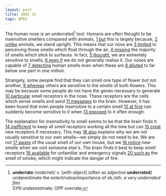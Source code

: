 ```yaml
---
layout: post
title: 2005 S1
tags: NPEE
---
```


The human nose is an underrated[^1] tool. Humans are often thought to be insensitive smellers compared with animals, <u>1 but</u> this is largely because, <u>2 unlike</u> animals, we stand upright. This means that our nose are <u>3 limited</u> to perceiving those smells which float through the air, <u>4 missing</u> the majority of smells which stick to surfaces. In fact, <u>5 thought</u>, we are extremely sensitive to smells, <u>6 even if</u> we do not generally realise it. Our noses are capable of <u>7 detecting</u> human smells even when these are <u>8 diluted</u> to far below one part in one million.

[^1]: **underrate** /ʌndəˈreɪt/ v. [*with object*] (often as adjective **underrated**) <br> underestimate the extent/value/importance of sb./sth: *a very underrated film* <br> SYN underestimate; OPP overrate; 

Strangely, some people find that they can smell one type of flower but not another, <u>9 whereas</u> others are sensitive to the smells of both flowers. This may be because some people do not have the genes necessary to generate <u>10 particular</u> smell receptors in the nose. These receptors are the cells which sense smells and send <u>11 messages</u> to the brain. However, it has been found that even people insensitive to a certain smell <u>12 at first</u> can suddenly become sensitive to it when <u>13 exposed</u> to it often enough.

The explanation for insensitivity to smell seems to be that the brain finds it <u>14 inefficient</u> to keep all smell receptors working all the time but can <u>15 creat</u> new receptors if necessary. This may <u>16 also</u> explains why we are not usually sensitive to our own smells—we simply do not need to be. We are not <u>17 aware</u> of the usual smell of our own house, but we <u>18 notice</u> new smells when we visit someone else's. The brain finds it best to keep smell receptors <u>19 available</u> for unfamiliar and emergency signals <u>20 such as</u> the smell of smoke, which might indicate the danger of fire. 
